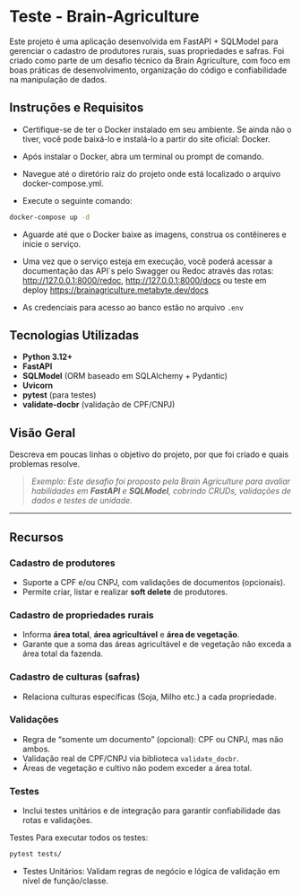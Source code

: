 # Teste - Brain-Agriculture


Este projeto é uma aplicação desenvolvida em FastAPI + SQLModel para gerenciar o cadastro de produtores rurais, suas propriedades e safras. Foi criado como parte de um desafio técnico da Brain Agriculture, com foco em boas práticas de desenvolvimento, organização do código e confiabilidade na manipulação de dados.


## Instruções e Requisitos


- Certifique-se de ter o Docker instalado em seu ambiente. Se ainda não o tiver, você pode baixá-lo e instalá-lo a partir do site oficial: Docker.

- Após instalar o Docker, abra um terminal ou prompt de comando.

- Navegue até o diretório raiz do projeto onde está localizado o arquivo docker-compose.yml.

- Execute o seguinte comando:


```cmd
docker-compose up -d
```

- Aguarde até que o Docker baixe as imagens, construa os contêineres e inicie o serviço.

- Uma vez que o serviço esteja em execução, você poderá acessar a documentação das API´s pelo Swagger ou Redoc através das rotas: http://127.0.0.1:8000/redoc, http://127.0.0.1:8000/docs ou teste em deploy https://brainagriculture.metabyte.dev/docs

- As credenciais para acesso ao banco estão no arquivo `.env`

## Tecnologias Utilizadas

- **Python 3.12+**  
- **FastAPI**  
- **SQLModel** (ORM baseado em SQLAlchemy + Pydantic)  
- **Uvicorn**  
- **pytest** (para testes)  
- **validate-docbr** (validação de CPF/CNPJ)  

## Visão Geral

Descreva em poucas linhas o objetivo do projeto, por que foi criado e quais problemas resolve.

> *Exemplo*: *Este desafio foi proposto pela Brain Agriculture para avaliar habilidades em **FastAPI** e **SQLModel**, cobrindo CRUDs, validações de dados e testes de unidade.*

---

## Recursos

### Cadastro de produtores
- Suporte a CPF e/ou CNPJ, com validações de documentos (opcionais).
- Permite criar, listar e realizar **soft delete** de produtores.

### Cadastro de propriedades rurais
- Informa **área total**, **área agricultável** e **área de vegetação**.
- Garante que a soma das áreas agricultável e de vegetação não exceda a área total da fazenda.

### Cadastro de culturas (safras)
- Relaciona culturas específicas (Soja, Milho etc.) a cada propriedade.

### Validações
- Regra de “somente um documento” (opcional): CPF ou CNPJ, mas não ambos.
- Validação real de CPF/CNPJ via biblioteca `validate_docbr`.
- Áreas de vegetação e cultivo não podem exceder a área total.

### Testes
- Inclui testes unitários e de integração para garantir confiabilidade das rotas e validações.


Testes
Para executar todos os testes:

```cmd
pytest tests/
```
- Testes Unitários: Validam regras de negócio e lógica de validação em nível de função/classe.
